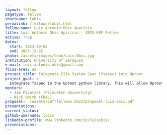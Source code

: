 ```yaml
---
layout: fellow
pagetype: fellow
shortname: lobis
permalink: /fellows/lobis.html
fellow-name: Luis Antonio Obis Aparicio
title: Luis Antonio Obis Aparicio - IRIS-HEP Fellow
active: True
dates:
  start: 2023-10-02
  end: 2023-12-22
photo: /assets/images/team/Luis-Obis.jpg
institution: University of Zaragoza
e-mail: luis.antonio.obis@gmail.com
focus-area: as
project_title: Integrate File System Spec (fsspec) into Uproot
project_goal: >
  Integrate fsspec in the Uproot python library. This will allow Uproot to read ROOT files from different sources (local, http(s), s3, ssh, etc.) without the need for a specific implementation for each source.
mentors:
  - Jim Pivarski (Princeton University)
  - Nick Smith (FNAL)
proposal:  /assets/pdf/fellows-2023/proposal-luis-obis.pdf
presentations:
current_status:
github-username: lobis
linkedin-profile: www.linkedin.com/in/luisobis/
presentations:
---
```

